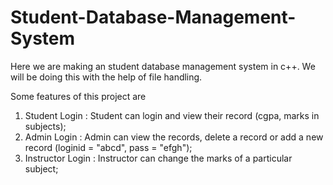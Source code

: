 # Student-Database-Management-System
Here we are making an student database management system in c++. We will be doing this with the help of file handling. 

Some features of this project are
1. Student Login : Student can login and view their record (cgpa, marks in subjects);
2. Admin Login : Admin can view the records, delete a record or add a new record (loginid = "abcd",  pass = "efgh");
3. Instructor Login : Instructor can change the marks of a particular subject;
